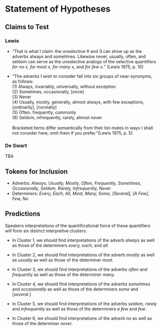 # Statement of Hypotheses

## Claims to Test

### Lewis

* “That is what I claim: the unselective ∀ and ∃ can show up as the adverbs always and sometimes. Likewise never, usually, often, and seldom can serve as the unselective analogs of the selective quantifiers <i>for no x, for most x, for many x,</i> and <i>for few x.</i>” (Lewis 1975, p. 10)

* "The adverbs I wish to consider fall into six groups of near-synonyms, as follows:
<br>(1) Always, invariably, universally, without exception</br>
(2) Sometimes, occasionally, [once]</br>
(3) Never</br>
(4) Usually, mostly, generally, almost always, with few exceptions, [ordinarily], [normally]</br>
(5) Often, frequently, commonly</br>
(6) Seldom, infrequently, rarely, almost never</br>
<br>Bracketed items differ semantically from their list-mates in ways I shall not consider here; omit them if you prefer."(Lewis 1975, p. 5)</br>

### De Swart

TBA

## Tokens for Inclusion

* Adverbs: <i>Always, Usually, Mostly, Often, Frequently, Sometimes, Occasionally, Seldom, Rarely, Infrequently, Never</i>
* Determiners: <i>Every, Each, All, Most, Many, Some, [Several], [A Few], Few, No</i>

## Predictions

Speakers interpretations of the quantificational force of these quantifiers will form six distinct interpretive clusters:

* In Cluster 1, we should find interpretations of the adverb <i>always</i> as well as those of the determiners <i>every, each,</i> and <i>all</i>.

* In Cluster 2, we should find interpretations of the adverb <i>mostly</i> as well as <i>usually</i> as well as those of the determiner <i>most</i>.

* In Cluster 3, we should find interpretations of the adverbs <i>often</i> and <i>frequently</i> as well as those of the determiner <i>many.</i>

* In Cluster 4, we should find interpretations of the adverbs <i>sometimes</i> and <i>occasionally</i> as well as those of the determiners <i>some</i> and [<i>several</i>.]

* In Cluster 5, we should find interpretations of the adverbs <i>seldom, rarely</i> and <i>infrequently</i> as well as those of the determiners <i>a few</i> and <i>few</i>.

* In Cluster 6, we should find interpretations of the adverb <i>no</i> as well as those of the determiner <i>never.</i>
